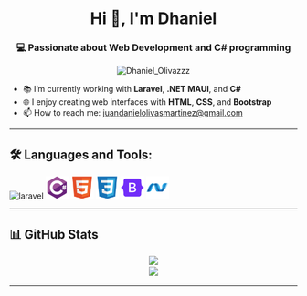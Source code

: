 <h1 align="center">Hi 👋, I'm Dhaniel</h1>
<h3 align="center">💻 Passionate about Web Development and C# programming</h3>

<p align="center">
  <img src="https://komarev.com/ghpvc/?username=Dhaniel_Olivazzz&label=Profile%20views&color=0e75b6&style=flat" alt="Dhaniel_Olivazzz" />
</p>

- 📚 I’m currently working with **Laravel**, **.NET MAUI**, and **C#**
- 🌐 I enjoy creating web interfaces with **HTML**, **CSS**, and **Bootstrap**
- 📫 How to reach me: [juandanielolivasmartinez@gmail.com](mailto:juandanielolivasmartinez@gmail.com)

---

## 🛠️ Languages and Tools:

<p>
  <img src="https://cdn.worldvectorlogo.com/logos/laravel-2.svg" alt="laravel" width="40"/>
  <img src="https://raw.githubusercontent.com/devicons/devicon/master/icons/csharp/csharp-original.svg" alt="csharp" width="40"/>
  <img src="https://raw.githubusercontent.com/devicons/devicon/master/icons/html5/html5-original.svg" alt="html5" width="40"/>
  <img src="https://raw.githubusercontent.com/devicons/devicon/master/icons/css3/css3-original.svg" alt="css3" width="40"/>
  <img src="https://raw.githubusercontent.com/devicons/devicon/master/icons/bootstrap/bootstrap-plain.svg" alt="bootstrap" width="40"/>
  <img src="https://raw.githubusercontent.com/devicons/devicon/master/icons/dot-net/dot-net-original.svg" alt="dotnet" width="40"/>
</p>

---

## 📊 GitHub Stats

<p align="center">
  <img src="https://github-readme-stats.vercel.app/api/top-langs/?username=DhanielOlivazz&layout=compact&theme=tokyonight"/>
  <br>
  <img src="https://github-readme-stats.vercel.app/api?username=DhanielOlivazz&show_icons=true&theme=tokyonight"/>
</p>

---
